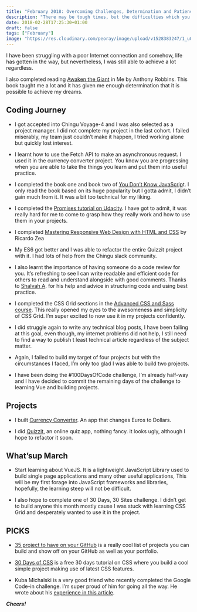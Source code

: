```yaml
---
title: "February 2018: Overcoming Challenges, Determination and Patience"
description: "There may be tough times, but the difficulties which you face will make you more determined to achieve your objectives and to win against all the odds."
date: 2018-02-28T17:25:30+01:00
draft: false
tags: ["February"]
image: "https://res.cloudinary.com/peoray/image/upload/v1528383247/1_uOlxCoXq1faNmKA-3ie2Bg_mfgqss.jpg"
---
```


I have been struggling with a poor Internet connection and somehow, life has gotten in the way, but nevertheless, I was still able to achieve a lot regardless.

I also completed reading [Awaken the Giant](https://www.amazon.com/Awaken-Giant-Within-Immediate-Emotional/dp/0671791540) in Me by Anthony Robbins. This book taught me a lot and it has given me enough determination that it is possible to achieve my dreams.

## Coding Journey

- I got accepted into Chingu Voyage-4 and I was also selected as a project manager. I did not complete my project in the last cohort. I failed miserably, my team just couldn’t make it happen, I tried working alone but quickly lost interest.
  
- I learnt how to use the Fetch API to make an asynchronous request. I used it in the currency converter project. You know you are progressing when you are able to take the things you learn and put them into useful practice.

- I completed the book one and book two of [You Don’t Know JavaScrip](https://github.com/getify/You-Dont-Know-JS)t. I only read the book based on its huge popularity but I gotta admit, I didn’t gain much from it. It was a bit too technical for my liking.
  
- I completed the [Promises tutorial on Udacity](https://www.udacity.com/course/javascript-promises--ud898). I have got to admit, it was really hard for me to come to grasp how they really work and how to use them in your projects.
  
- I completed [Mastering Responsive Web Design with HTML and CSS](https://www.packtpub.com/web-development/mastering-responsive-web-design) by Ricardo Zea
  
- My ES6 got better and I was able to refactor the entire Quizzit project with it. I had lots of help from the Chingu slack community.
  
- I also learnt the importance of having someone do a code review for you. It’s refreshing to see I can write readable and efficient code for others to read and understand alongside with good comments. Thanks to [Shalvah A](https://twitter.com/theshalvah). for his help and advice in structuring code and using best practice.
  
- I completed the CSS Grid sections in the [Advanced CSS and Sass course](https://www.udemy.com/advanced-css-and-sass/learn/v4/content). This really opened my eyes to the awesomeness and simplicity of CSS Grid. I’m super excited to now use it in my projects confidently.

- I did struggle again to write any technical blog posts, I have been failing at this goal, even though, my internet problems did not help, I still need to find a way to publish t least technical article regardless of the subject matter.
  
- Again, I failed to build my target of four projects but with the circumstances I faced, I’m only too glad I was able to build two projects.
  
- I have been doing the #100DaysOfCode challenge, I’m already half-way and I have decided to commit the remaining days of the challenge to learning Vue and building projects.

## Projects

- I built [Currency Converter](https://github.com/peoray/Currency-Converter). An app that changes Euros to Dollars.

- I did [Quizzit](https://github.com/peoray/Quizzit), an online quiz app, nothing fancy. it looks ugly, although I hope to refactor it soon.

## What’sup March

- Start learning about VueJS. It is a lightweight JavaScript Library used to build single page applications and many other useful applications, This will be my first forage into JavaScript frameworks and libraries, hopefully, the learning steep will not be difficult.
  
- I also hope to complete one of 30 Days, 30 Sites challenge. I didn’t get to build anyone this month mostly cause I was stuck with learning CSS Grid and desperately wanted to use it in the project.

## PICKS

- [35 project to have on your GitHub](https://shenomads.com/35-projects-you-can-add-to-github-to-show-off-your-dev-skills/) is a really cool list of projects you can build and show off on your GitHub as well as your portfolio.
  
- [30 Days of CSS](https://codecollege.ca/) is a free 30 days tutorial on CSS where you build a cool simple project making use of latest CSS features.
  
- Kuba Michalski is a very good friend who recently completed the Google Code-in challenge. I’m super proud of him for going all the way. He wrote about his [experience in this article](https://medium.com/@kubamichalski/my-last-google-code-in-is-over-e94317f653c5).

_**Cheers!**_